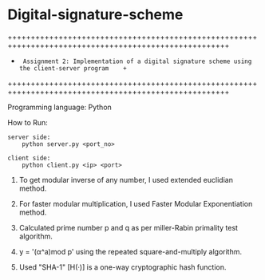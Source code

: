 # Digital-signature-scheme

++++++++++++++++++++++++++++++++++++++++++++++++++++++++++++++++++++++++++++++++++++++++++++++++++++++
+      Assignment 2: Implementation of a digital signature scheme using the client-server program    +
++++++++++++++++++++++++++++++++++++++++++++++++++++++++++++++++++++++++++++++++++++++++++++++++++++++


Programming language: Python


How to Run:

	server side:
		python server.py <port_no>

	client side:
		python client.py <ip> <port>



1. To get modular inverse of any number, I used extended euclidian method.

2. For faster modular multiplication, I used Faster Modular Exponentiation method.

3. Calculated prime number p and q as per miller-Rabin primality test algorithm.

4. y = '(α^a)mod p' using the repeated square-and-multiply algorithm.

5. Used "SHA-1" [H(·)] is a one-way cryptographic hash function.



